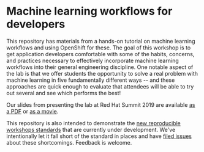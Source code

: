 # Machine learning workflows for developers

This repository has materials from a hands-on tutorial on machine learning workflows and using OpenShift for these.  The goal of this workshop is to get application developers comfortable with some of the habits, concerns, and practices necessary to effectively incorporate machine learning workflows into their general engineering discipline.  One notable aspect of the lab is that we offer students the opportunity to solve a real problem with machine learning in five fundamentally different ways -- and these approaches are quick enough to evaluate that attendees will be able to try out several and see which performs the best!

Our slides from presenting the lab at Red Hat Summit 2019 are available [as a PDF](./slides/rendered/ml-workflows-for-developers.pdf) or [as a movie](./slides/rendered/ml-workflows-for-developers.m4v).

This repository is also intended to demonstrate the [new reproducible workshops standards](https://github.com/sophwats/reproducible-workshops) that are currently under development.  We've intentionally let it fall short of the standard in places and have [filed issues](https://github.com/willb/openshift-ml-workflows-workshop/issues) about these shortcomings.  Feedback is welcome.
